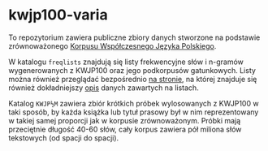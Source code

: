 # kwjp100-varia

To repozytorium zawiera publiczne zbiory danych stworzone na podstawie zrównoważonego [Korpusu Współczesnego Języka Polskiego](https://kwjp.pl). 

W katalogu `freqlists` znajdują się listy frekwencyjne słów i n-gramów wygenerowanych z KWJP100 oraz jego podkorpusów gatunkowych. Listy można również przeglądać bezpośrednio [na stronie](https://kwjp.ipipan.waw.pl/lists/), na której znajduje się również dokładniejszy [opis](https://kwjp.ipipan.waw.pl/lists/doc/about/) danych zawartych na listach.

Katalog `KWJP½M` zawiera zbiór krótkich próbek wylosowanych z KWJP100 w taki sposób, by każda książka lub tytuł prasowy był w nim reprezentowany w takiej samej proporcji jak w korpusie zrównoważonym. Próbki mają przeciętnie długość 40-60 słów, cały korpus zawiera pół miliona słów tekstowych (od spacji do spacji).
